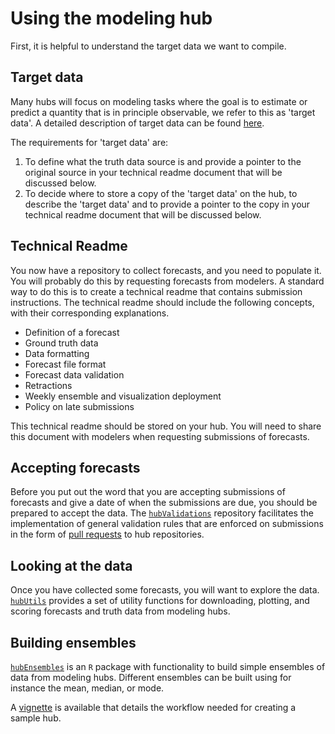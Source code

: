 # Using the modeling hub  

First, it is helpful to understand the target data we want to compile.  

## Target data  

Many hubs will focus on modeling tasks where the goal is to estimate or predict a quantity that is in principle observable, we refer to this as 'target data'. A detailed description of target data can be found [here](../user-guide/target-data.md).  

The requirements for 'target data' are:  
1. To define what the truth data source is and provide a pointer to the original source in your technical readme document that will be discussed below.  
2. To decide where to store a copy of the 'target data' on the hub, to describe the 'target data' and to provide a pointer to the copy in your technical readme document that will be discussed below.  

## Technical Readme  

You now have a repository to collect forecasts, and you need to populate it. You will probably do this by requesting forecasts from modelers. A standard way to do this is to create a technical readme that contains submission instructions. The technical readme should include the following concepts, with their corresponding explanations.  
- Definition of a forecast  
- Ground truth data  
- Data formatting  
- Forecast file format  
- Forecast data validation  
- Retractions  
- Weekly ensemble and visualization deployment  
- Policy on late submissions  

This technical readme should be stored on your hub. You will need to share this document with modelers when requesting submissions of forecasts.  

## Accepting forecasts  

Before you put out the word that you are accepting submissions of forecasts and give a date of when the submissions are due, you should be prepared to accept the data.  The [`hubValidations`](https://infectious-disease-modeling-hubs.github.io/hubValidations/) repository facilitates the implementation of general validation rules that are enforced on submissions in the form of [pull requests](https://docs.github.com/articles/about-pull-requests) to hub repositories.  

## Looking at the data  
Once you have collected some forecasts, you will want to explore the data. [`hubUtils`](https://infectious-disease-modeling-hubs.github.io/hubUtils/) provides a set of utility functions for downloading, plotting, and scoring forecasts and truth data from modeling hubs.  

## Building ensembles  
[`hubEnsembles`](https://infectious-disease-modeling-hubs.github.io/hubEnsembles/) is an `R` package with functionality to build simple ensembles of data from modeling hubs. Different ensembles can be built using for instance the mean, median, or mode.  

A [vignette](https://github.com/Infectious-Disease-Modeling-Hubs/example-complex-scenario-hub/blob/main/example_workflow.Rmd) is available that details the workflow needed for creating a sample hub.  


